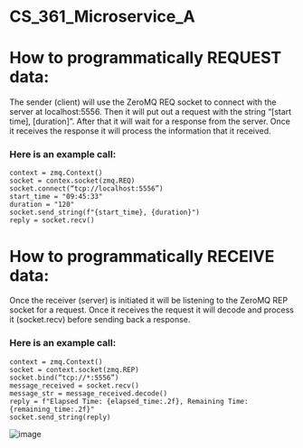 # CS_361_Microservice_A



# How to programmatically REQUEST data:
The sender (client) will use the ZeroMQ REQ socket to connect with the server at localhost:5556. Then it will put out a request with the string “[start time], [duration]”. After that it will wait for a response from the server. Once it receives the response it will process the information that it received.
### Here is an example call:
	context = zmq.Context()
	socket = contex.socket(zmq.REQ)
	socket.connect(“tcp://localhost:5556”)
	start_time = "09:45:33"
	duration = "120"
	socket.send_string(f"{start_time}, {duration}")
	reply = socket.recv()
	
# How to programmatically RECEIVE data:
Once the receiver (server) is initiated it will be listening to the ZeroMQ REP socket for a request. Once it receives the request it will decode and process it (socket.recv) before sending back a response.
### Here is an example call:
	context = zmq.Context()
	socket = context.socket(zmq.REP)
	socket.bind(“tcp://*:5556”)
	message_received = socket.recv()
	message_str = message_received.decode()
	reply = f"Elapsed Time: {elapsed_time:.2f}, Remaining Time: {remaining_time:.2f}"
	socket.send_string(reply) 

![image](https://github.com/user-attachments/assets/58d2a5f7-2e86-4411-ba76-d007cb779c04)

